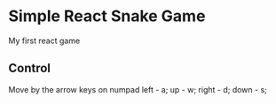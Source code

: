 # Simple React Snake Game

My first react game

## Control

Move by the arrow keys on numpad
left - a;
up - w;
right - d;
down - s;
